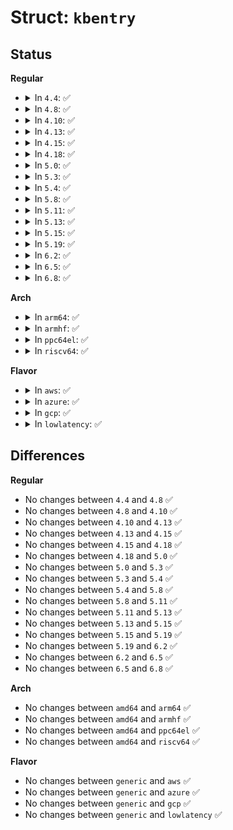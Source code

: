 # Struct: <code>kbentry</code>

## Status
<b>Regular</b>
<ul>
<li>
<details>
<summary>In <code>4.4</code>: ✅</summary>

```c
struct kbentry {
    unsigned char kb_table;
    unsigned char kb_index;
    short unsigned int kb_value;
};
```
</details>
</li>
<li>
<details>
<summary>In <code>4.8</code>: ✅</summary>

```c
struct kbentry {
    unsigned char kb_table;
    unsigned char kb_index;
    short unsigned int kb_value;
};
```
</details>
</li>
<li>
<details>
<summary>In <code>4.10</code>: ✅</summary>

```c
struct kbentry {
    unsigned char kb_table;
    unsigned char kb_index;
    short unsigned int kb_value;
};
```
</details>
</li>
<li>
<details>
<summary>In <code>4.13</code>: ✅</summary>

```c
struct kbentry {
    unsigned char kb_table;
    unsigned char kb_index;
    short unsigned int kb_value;
};
```
</details>
</li>
<li>
<details>
<summary>In <code>4.15</code>: ✅</summary>

```c
struct kbentry {
    unsigned char kb_table;
    unsigned char kb_index;
    short unsigned int kb_value;
};
```
</details>
</li>
<li>
<details>
<summary>In <code>4.18</code>: ✅</summary>

```c
struct kbentry {
    unsigned char kb_table;
    unsigned char kb_index;
    short unsigned int kb_value;
};
```
</details>
</li>
<li>
<details>
<summary>In <code>5.0</code>: ✅</summary>

```c
struct kbentry {
    unsigned char kb_table;
    unsigned char kb_index;
    short unsigned int kb_value;
};
```
</details>
</li>
<li>
<details>
<summary>In <code>5.3</code>: ✅</summary>

```c
struct kbentry {
    unsigned char kb_table;
    unsigned char kb_index;
    short unsigned int kb_value;
};
```
</details>
</li>
<li>
<details>
<summary>In <code>5.4</code>: ✅</summary>

```c
struct kbentry {
    unsigned char kb_table;
    unsigned char kb_index;
    short unsigned int kb_value;
};
```
</details>
</li>
<li>
<details>
<summary>In <code>5.8</code>: ✅</summary>

```c
struct kbentry {
    unsigned char kb_table;
    unsigned char kb_index;
    short unsigned int kb_value;
};
```
</details>
</li>
<li>
<details>
<summary>In <code>5.11</code>: ✅</summary>

```c
struct kbentry {
    unsigned char kb_table;
    unsigned char kb_index;
    short unsigned int kb_value;
};
```
</details>
</li>
<li>
<details>
<summary>In <code>5.13</code>: ✅</summary>

```c
struct kbentry {
    unsigned char kb_table;
    unsigned char kb_index;
    short unsigned int kb_value;
};
```
</details>
</li>
<li>
<details>
<summary>In <code>5.15</code>: ✅</summary>

```c
struct kbentry {
    unsigned char kb_table;
    unsigned char kb_index;
    short unsigned int kb_value;
};
```
</details>
</li>
<li>
<details>
<summary>In <code>5.19</code>: ✅</summary>

```c
struct kbentry {
    unsigned char kb_table;
    unsigned char kb_index;
    short unsigned int kb_value;
};
```
</details>
</li>
<li>
<details>
<summary>In <code>6.2</code>: ✅</summary>

```c
struct kbentry {
    unsigned char kb_table;
    unsigned char kb_index;
    short unsigned int kb_value;
};
```
</details>
</li>
<li>
<details>
<summary>In <code>6.5</code>: ✅</summary>

```c
struct kbentry {
    unsigned char kb_table;
    unsigned char kb_index;
    short unsigned int kb_value;
};
```
</details>
</li>
<li>
<details>
<summary>In <code>6.8</code>: ✅</summary>

```c
struct kbentry {
    unsigned char kb_table;
    unsigned char kb_index;
    short unsigned int kb_value;
};
```
</details>
</li>
</ul>
<b>Arch</b>
<ul>
<li>
<details>
<summary>In <code>arm64</code>: ✅</summary>

```c
struct kbentry {
    unsigned char kb_table;
    unsigned char kb_index;
    short unsigned int kb_value;
};
```
</details>
</li>
<li>
<details>
<summary>In <code>armhf</code>: ✅</summary>

```c
struct kbentry {
    unsigned char kb_table;
    unsigned char kb_index;
    short unsigned int kb_value;
};
```
</details>
</li>
<li>
<details>
<summary>In <code>ppc64el</code>: ✅</summary>

```c
struct kbentry {
    unsigned char kb_table;
    unsigned char kb_index;
    short unsigned int kb_value;
};
```
</details>
</li>
<li>
<details>
<summary>In <code>riscv64</code>: ✅</summary>

```c
struct kbentry {
    unsigned char kb_table;
    unsigned char kb_index;
    short unsigned int kb_value;
};
```
</details>
</li>
</ul>
<b>Flavor</b>
<ul>
<li>
<details>
<summary>In <code>aws</code>: ✅</summary>

```c
struct kbentry {
    unsigned char kb_table;
    unsigned char kb_index;
    short unsigned int kb_value;
};
```
</details>
</li>
<li>
<details>
<summary>In <code>azure</code>: ✅</summary>

```c
struct kbentry {
    unsigned char kb_table;
    unsigned char kb_index;
    short unsigned int kb_value;
};
```
</details>
</li>
<li>
<details>
<summary>In <code>gcp</code>: ✅</summary>

```c
struct kbentry {
    unsigned char kb_table;
    unsigned char kb_index;
    short unsigned int kb_value;
};
```
</details>
</li>
<li>
<details>
<summary>In <code>lowlatency</code>: ✅</summary>

```c
struct kbentry {
    unsigned char kb_table;
    unsigned char kb_index;
    short unsigned int kb_value;
};
```
</details>
</li>
</ul>

## Differences
<b>Regular</b>
<ul>
<li>
No changes between <code>4.4</code> and <code>4.8</code> ✅
</li>
<li>
No changes between <code>4.8</code> and <code>4.10</code> ✅
</li>
<li>
No changes between <code>4.10</code> and <code>4.13</code> ✅
</li>
<li>
No changes between <code>4.13</code> and <code>4.15</code> ✅
</li>
<li>
No changes between <code>4.15</code> and <code>4.18</code> ✅
</li>
<li>
No changes between <code>4.18</code> and <code>5.0</code> ✅
</li>
<li>
No changes between <code>5.0</code> and <code>5.3</code> ✅
</li>
<li>
No changes between <code>5.3</code> and <code>5.4</code> ✅
</li>
<li>
No changes between <code>5.4</code> and <code>5.8</code> ✅
</li>
<li>
No changes between <code>5.8</code> and <code>5.11</code> ✅
</li>
<li>
No changes between <code>5.11</code> and <code>5.13</code> ✅
</li>
<li>
No changes between <code>5.13</code> and <code>5.15</code> ✅
</li>
<li>
No changes between <code>5.15</code> and <code>5.19</code> ✅
</li>
<li>
No changes between <code>5.19</code> and <code>6.2</code> ✅
</li>
<li>
No changes between <code>6.2</code> and <code>6.5</code> ✅
</li>
<li>
No changes between <code>6.5</code> and <code>6.8</code> ✅
</li>
</ul>
<b>Arch</b>
<ul>
<li>
No changes between <code>amd64</code> and <code>arm64</code> ✅
</li>
<li>
No changes between <code>amd64</code> and <code>armhf</code> ✅
</li>
<li>
No changes between <code>amd64</code> and <code>ppc64el</code> ✅
</li>
<li>
No changes between <code>amd64</code> and <code>riscv64</code> ✅
</li>
</ul>
<b>Flavor</b>
<ul>
<li>
No changes between <code>generic</code> and <code>aws</code> ✅
</li>
<li>
No changes between <code>generic</code> and <code>azure</code> ✅
</li>
<li>
No changes between <code>generic</code> and <code>gcp</code> ✅
</li>
<li>
No changes between <code>generic</code> and <code>lowlatency</code> ✅
</li>
</ul>
